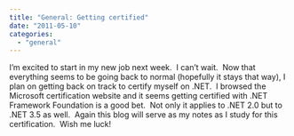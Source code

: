 ```yaml
---
title: "General: Getting certified"
date: "2011-05-10"
categories: 
  - "general"
---
```


I’m excited to start in my new job next week.  I can’t wait.  Now that everything seems to be going back to normal (hopefully it stays that way), I plan on getting back on track to certify myself on .NET.  I browsed the Microsoft certification website and it seems getting certified with .NET Framework Foundation is a good bet.  Not only it applies to .NET 2.0 but to .NET 3.5 as well.  Again this blog will serve as my notes as I study for this certification.  Wish me luck!
